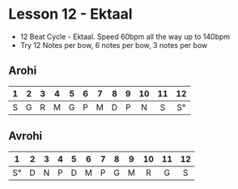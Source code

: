 # Lesson 12 - Ektaal


- 12 Beat Cycle - Ektaal.  Speed 60bpm all the way up to 140bpm
- Try 12 Notes per bow, 6 notes per bow, 3 notes per bow

## Arohi

1 | 2 | 3 | 4 | 5 | 6 | 7 | 8 | 9 | 10 | 11 | 12
:-: | :-: | :-: | :-: | :-: | :-: | :-: | :-: | :-: | :-: | :-: | :-: 
S | G | R | M | G | P | M | D | P | N | S | S°

## Avrohi

1 | 2 | 3 | 4 | 5 | 6 | 7 | 8 | 9 | 10 | 11 | 12
:-: | :-: | :-: | :-: | :-: | :-: | :-: | :-: | :-: | :-: | :-: | :-: 
S° | D | N | P | D | M | P | G | M | R | G | S